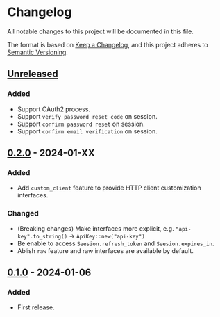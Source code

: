 # Changelog

All notable changes to this project will be documented in this file.

The format is based on [Keep a Changelog](https://keepachangelog.com/en/1.0.0/),
and this project adheres to [Semantic Versioning](https://semver.org/spec/v2.0.0.html).

## [Unreleased]

### Added
- Support OAuth2 process.
- Support `verify password reset code` on session.
- Support `confirm password reset` on session.
- Support `confirm email verification` on session.

## [0.2.0] - 2024-01-XX

### Added

- Add `custom_client` feature to provide HTTP client customization interfaces.

### Changed

- (Breaking changes) Make interfaces more explicit, e.g. `"api-key".to_string()` -> `ApiKey::new("api-key")`
- Be enable to access `Seesion.refresh_token` and `Seesion.expires_in`.
- Ablish `raw` feature and raw interfaces are available by default.

## [0.1.0] - 2024-01-06

### Added

- First release.

[unreleased]: https://github.com/mochi-neko/fars/compare/v0.1.0...HEAD
[0.2.0]: https://github.com/mochi-neko/fars//compare/v0.1.0...v0.2.0
[0.1.0]: https://github.com/mochi-neko/fars/releases/tag/v0.1.0